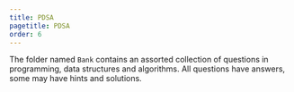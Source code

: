 ```yaml
---
title: PDSA
pagetitle: PDSA
order: 6
---
```


The folder named `Bank` contains an assorted collection of questions in programming, data structures and algorithms. All questions have answers, some may have hints and solutions.